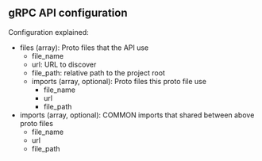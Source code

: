 ## gRPC API configuration

Configuration explained:

- files (array): Proto files that the API use
  - file_name
  - url: URL to discover
  - file_path: relative path to the project root
  - imports (array, optional): Proto files this proto file use
    - file_name
    - url
    - file_path
- imports (array, optional): COMMON imports that shared between above proto files
  - file_name
  - url
  - file_path
